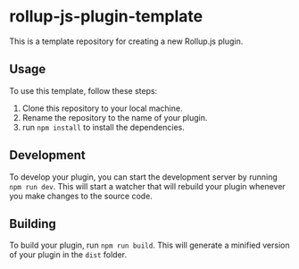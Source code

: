 # rollup-js-plugin-template
This is a template repository for creating a new Rollup.js plugin.

## Usage

To use this template, follow these steps:

1. Clone this repository to your local machine.
2. Rename the repository to the name of your plugin.
3. run `npm install` to install the dependencies.

## Development

To develop your plugin, you can start the development server by running `npm run dev`. This will start a watcher that will rebuild your plugin whenever you make changes to the source code.

## Building

To build your plugin, run `npm run build`. This will generate a minified version of your plugin in the `dist` folder. 

